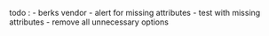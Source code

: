 todo :
    - berks vendor
    - alert for missing attributes
    - test with missing attributes
    - remove all unnecessary options
